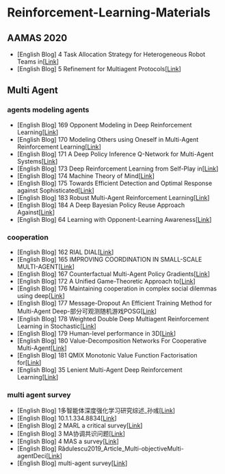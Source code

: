 # Reinforcement-Learning-Materials


## AAMAS 2020
- [English Blog] 4 Task Allocation Strategy for Heterogeneous Robot Teams in[[Link](https://github.com/lLMxl/Reinforcement-Learning-Materials/blob/main/AAMAS%202020/4%20Task%20Allocation%20Strategy%20for%20Heterogeneous%20Robot%20Teams%20in.pdf
)]
- [English Blog] 5 Refinement for Multiagent Protocols[[Link](https://github.com/lLMxl/Reinforcement-Learning-Materials/blob/main/AAMAS%202020/5%20Refinement%20for%20Multiagent%20Protocols.pdf
)]


## Multi Agent

### agents modeling agents
- [English Blog] 169 Opponent Modeling in Deep Reinforcement Learning[[Link](https://github.com/lLMxl/Reinforcement-Learning-Materials/blob/main/Multi%20Agent/agents%20modeling%20agents/169%20Opponent%20Modeling%20in%20Deep%20Reinforcement%20Learning.pdf
)]
- [English Blog] 170 Modeling Others using Oneself in Multi-Agent Reinforcement Learning[[Link](https://github.com/lLMxl/Reinforcement-Learning-Materials/blob/main/Multi%20Agent/agents%20modeling%20agents/170%20Modeling%20Others%20using%20Oneself%20in%20Multi-Agent%20Reinforcement%20Learning.pdf
)]
- [English Blog] 171 A Deep Policy Inference Q-Network for Multi-Agent Systems[[Link](https://github.com/lLMxl/Reinforcement-Learning-Materials/blob/main/Multi%20Agent/agents%20modeling%20agents/171%20A%20Deep%20Policy%20Inference%20Q-Network%20for%20Multi-Agent%20Systems.pdf
)]
- [English Blog] 173 Deep Reinforcement Learning from Self-Play in[[Link](https://github.com/lLMxl/Reinforcement-Learning-Materials/blob/main/Multi%20Agent/agents%20modeling%20agents/173%20Deep%20Reinforcement%20Learning%20from%20Self-Play%20in.pdf
)]
- [English Blog] 174 Machine Theory of Mind[[Link](https://github.com/lLMxl/Reinforcement-Learning-Materials/blob/main/Multi%20Agent/agents%20modeling%20agents/174%20Machine%20Theory%20of%20Mind.pdf
)]
- [English Blog] 175 Towards Efficient Detection and Optimal Response against Sophisticated[[Link](https://github.com/lLMxl/Reinforcement-Learning-Materials/blob/main/Multi%20Agent/agents%20modeling%20agents/175%20Towards%20Efficient%20Detection%20and%20Optimal%20Response%20against%20Sophisticated.pdf
)]
- [English Blog] 183 Robust Multi-Agent Reinforcement Learning[[Link](https://github.com/lLMxl/Reinforcement-Learning-Materials/blob/main/Multi%20Agent/agents%20modeling%20agents/183%20Robust%20Multi-Agent%20Reinforcement%20Learning.pdf
)]
- [English Blog] 184 A Deep Bayesian Policy Reuse Approach Against[[Link]( https://github.com/lLMxl/Reinforcement-Learning-Materials/blob/main/Multi%20Agent/agents%20modeling%20agents/184%20A%20Deep%20Bayesian%20Policy%20Reuse%20Approach%20Against.pdf
)]
- [English Blog] 64 Learning with Opponent-Learning Awareness[[Link](https://github.com/lLMxl/Reinforcement-Learning-Materials/blob/main/Multi%20Agent/agents%20modeling%20agents/64%20Learning%20with%20Opponent-Learning%20Awareness.pdf
)]

### cooperation
- [English Blog] 162 RIAL DIAL[[Link](https://github.com/lLMxl/Reinforcement-Learning-Materials/blob/main/Multi%20Agent/cooperation/162%20RIAL%20DIAL.pdf
)]
- [English Blog] 165 IMPROVING COORDINATION IN SMALL-SCALE MULTI-AGENT[[Link](https://github.com/lLMxl/Reinforcement-Learning-Materials/blob/main/Multi%20Agent/cooperation/165%20IMPROVING%20COORDINATION%20IN%20SMALL-SCALE%20MULTI-AGENT.pdf
)]
- [English Blog] 167 Counterfactual Multi-Agent Policy Gradients[[Link](https://github.com/lLMxl/Reinforcement-Learning-Materials/blob/main/Multi%20Agent/cooperation/167%20Counterfactual%20Multi-Agent%20Policy%20Gradients.pdf
)]
- [English Blog] 172 A Unified Game-Theoretic Approach to[[Link](https://github.com/lLMxl/Reinforcement-Learning-Materials/blob/main/Multi%20Agent/cooperation/172%20A%20Unified%20Game-Theoretic%20Approach%20to.pdf
)]
- [English Blog] 176 Maintaining cooperation in complex social dilemmas using deep[[Link](https://github.com/lLMxl/Reinforcement-Learning-Materials/blob/main/Multi%20Agent/cooperation/176%20Maintaining%20cooperation%20in%20complex%20social%20dilemmas%20using%20deep.pdf
)]
- [English Blog] 177 Message-Dropout An Efficient Training Method for Multi-Agent Deep-部分可观测随机游戏POSG[[Link](https://github.com/lLMxl/Reinforcement-Learning-Materials/blob/main/Multi%20Agent/cooperation/177%20Message-Dropout%20An%20Efficient%20Training%20Method%20for%20Multi-Agent%20Deep-%E9%83%A8%E5%88%86%E5%8F%AF%E8%A7%82%E6%B5%8B%E9%9A%8F%E6%9C%BA%E6%B8%B8%E6%88%8FPOSG.pdf
)]
- [English Blog] 178 Weighted Double Deep Multiagent Reinforcement Learning in Stochastic[[Link](https://github.com/lLMxl/Reinforcement-Learning-Materials/blob/main/Multi%20Agent/cooperation/178%20Weighted%20Double%20Deep%20Multiagent%20Reinforcement%20Learning%20in%20Stochastic.pdf
)]
- [English Blog] 179 Human-level performance in 3D[[Link](https://github.com/lLMxl/Reinforcement-Learning-Materials/blob/main/Multi%20Agent/cooperation/179%20Human-level%20performance%20in%203D.pdf
)]
- [English Blog] 180 Value-Decomposition Networks For Cooperative Multi-Agent[[Link](https://github.com/lLMxl/Reinforcement-Learning-Materials/blob/main/Multi%20Agent/cooperation/180%20Value-Decomposition%20Networks%20For%20Cooperative%20Multi-Agent.pdf
)]
- [English Blog] 181 QMIX Monotonic Value Function Factorisation for[[Link](https://github.com/lLMxl/Reinforcement-Learning-Materials/blob/main/Multi%20Agent/cooperation/181%20QMIX%20Monotonic%20Value%20Function%20Factorisation%20for.pdf
)]
- [English Blog] 35 Lenient Multi-Agent Deep Reinforcement Learning[[Link](https://github.com/lLMxl/Reinforcement-Learning-Materials/blob/main/Multi%20Agent/cooperation/35%20Lenient%20Multi-Agent%20Deep%20Reinforcement%20Learning.pdf
)]

### multi agent survey
- [English Blog] 1多智能体深度强化学习研究综述_孙彧[[Link](https://github.com/lLMxl/Reinforcement-Learning-Materials/blob/main/Multi%20Agent/multi%20agent%20survey/1%20%E5%A4%9A%E6%99%BA%E8%83%BD%E4%BD%93%E6%B7%B1%E5%BA%A6%E5%BC%BA%E5%8C%96%E5%AD%A6%E4%B9%A0%E7%A0%94%E7%A9%B6%E7%BB%BC%E8%BF%B0_%E5%AD%99%E5%BD%A7.pdf
)]
- [English Blog] 10.1.1.334.8834[[Link](https://github.com/lLMxl/Reinforcement-Learning-Materials/blob/main/Multi%20Agent/multi%20agent%20survey/10.1.1.334.8834.pdf
)]
- [English Blog] 2 MARL a critical survey[[Link](https://github.com/lLMxl/Reinforcement-Learning-Materials/blob/main/Multi%20Agent/multi%20agent%20survey/2%20MARL%20a%20critical%20survey.pdf
)]
- [English Blog] 3 MA协调共识问题[[Link](https://github.com/lLMxl/Reinforcement-Learning-Materials/blob/main/Multi%20Agent/multi%20agent%20survey/3%20MA%E5%8D%8F%E8%B0%83%E5%85%B1%E8%AF%86%E9%97%AE%E9%A2%98.pdf
)]
- [English Blog] 4 MAS a survey[[Link](https://github.com/lLMxl/Reinforcement-Learning-Materials/blob/main/Multi%20Agent/multi%20agent%20survey/4%20MAS%20a%20survey.pdf
)]
- [English Blog] Rădulescu2019_Article_Multi-objectiveMulti-agentDeci[[Link](https://github.com/lLMxl/Reinforcement-Learning-Materials/blob/main/Multi%20Agent/multi%20agent%20survey/R%C4%83dulescu2019_Article_Multi-objectiveMulti-agentDeci.pdf
)]
- [English Blog] multi-agent survey[[Link](https://github.com/lLMxl/Reinforcement-Learning-Materials/blob/main/Multi%20Agent/multi%20agent%20survey/multi-agent%20survey.docx
)]
